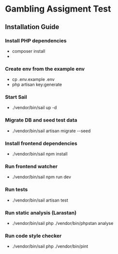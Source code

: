 # Gambling Assigment Test

## Installation Guide

### Install PHP dependencies
- composer install
- 
### Create env from the example env
- cp .env.example .env
- php artisan key:generate

### Start Sail
- ./vendor/bin/sail up -d

### Migrate DB and seed test data
- ./vendor/bin/sail artisan migrate --seed

### Install frontend dependencies
- ./vendor/bin/sail npm install

### Run frontend watcher
- ./vendor/bin/sail npm run dev

### Run tests
- ./vendor/bin/sail artisan test

### Run static analysis (Larastan)
- ./vendor/bin/sail php ./vendor/bin/phpstan analyse

### Run code style checker
- ./vendor/bin/sail php ./vendor/bin/pint
